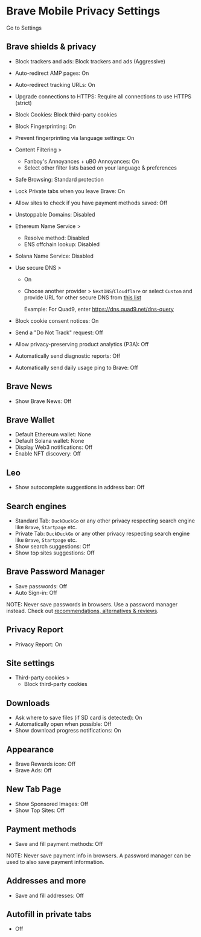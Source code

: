 # Brave Mobile Privacy Settings

Go to Settings



## Brave shields & privacy
- Block trackers and ads: Block trackers and ads (Aggressive)
- Auto-redirect AMP pages: On
- Auto-redirect tracking URLs: On
- Upgrade connections to HTTPS: Require all connections to use HTTPS (strict)
- Block Cookies: Block third-party cookies
- Block Fingerprinting: On
- Prevent fingerprinting via language settings: On
- Content Filtering >
  - Fanboy's Annoyances + uBO Annoyances: On
  - Select other filter lists based on your language & preferences
- Safe Browsing: Standard protection
- Lock Private tabs when you leave Brave: On
- Allow sites to check if you have payment methods saved: Off
- Unstoppable Domains: Disabled
- Ethereum Name Service >
  - Resolve method: Disabled
  - ENS offchain lookup: Disabled
- Solana Name Service: Disabled
- Use secure DNS >
  - On
  - Choose another provider > `NextDNS`/`Cloudflare` or select `Custom` and provide URL for other secure DNS from [this list](https://www.privacyguides.org/en/dns/#recommended-providers)
    
    Example: For Quad9, enter https://dns.quad9.net/dns-query

- Block cookie consent notices: On
- Send a "Do Not Track" request: Off
- Allow privacy-preserving product analytics (P3A): Off
- Automatically send diagnostic reports: Off
- Automatically send daily usage ping to Brave: Off



## Brave News
- Show Brave News: Off



## Brave Wallet
- Default Ethereum wallet: None
- Default Solana wallet: None
- Display Web3 notifications: Off
- Enable NFT discovery: Off



## Leo
- Show autocomplete suggestions in address bar: Off



## Search engines
- Standard Tab: `DuckDuckGo` or any other privacy respecting search engine like `Brave`, `Startpage` etc.
- Private Tab: `DuckDuckGo` or any other privacy respecting search engine like `Brave`, `Startpage` etc.
- Show search suggestions: Off
- Show top sites suggestions: Off



## Brave Password Manager
- Save passwords: Off
- Auto Sign-in: Off

NOTE: Never save passwords in browsers. Use a password manager instead. Check out [recommendations, alternatives & reviews](https://github.com/StellarSand/privacy-settings#recommendations-alternatives--reviews).



## Privacy Report
- Privacy Report: On



## Site settings
- Third-party cookies >
  - Block third-party cookies



## Downloads
- Ask where to save files (if SD card is detected): On
- Automatically open when possible: Off
- Show download progress notifications: On



## Appearance
- Brave Rewards icon: Off
- Brave Ads: Off



## New Tab Page
- Show Sponsored Images: Off
- Show Top Sites: Off



## Payment methods
- Save and fill payment methods: Off

NOTE: Never save payment info in browsers. A password manager can be used to also save payment information.



## Addresses and more
- Save and fill addresses: Off



## Autofill in private tabs
- Off